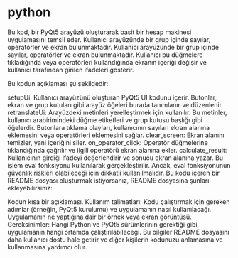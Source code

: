 # python
Bu kod, bir PyQt5 arayüzü oluşturarak basit bir hesap makinesi uygulamasını temsil eder. Kullanıcı arayüzünde bir grup içinde sayılar, operatörler ve ekran bulunmaktadır. Kullanıcı arayüzünde bir grup içinde sayılar, operatörler ve ekran bulunmaktadır. Kullanıcı bu düğmelere tıkladığında veya operatörleri kullandığında ekranın içeriği değişir ve kullanıcı tarafından girilen ifadeleri gösterir.

Bu kodun açıklaması şu şekildedir:

setupUi: Kullanıcı arayüzünü oluşturan PyQt5 UI kodunu içerir. Butonlar, ekran ve grup kutuları gibi arayüz öğeleri burada tanımlanır ve düzenlenir.
retranslateUi: Arayüzdeki metinleri yerelleştirmek için kullanılır. Bu metinler, kullanıcı arabirimindeki düğme etiketleri ve grup kutusu başlığı gibi öğelerdir.
Butonlara tıklama olayları, kullanıcının sayıları ekran alanına eklemesini veya operatörleri eklemesini sağlar.
clear_screen: Ekran alanını temizler, yani içeriğini siler.
on_operator_click: Operatör düğmelerine tıklandığında çağrılır ve ilgili operatörü ekran alanına ekler.
calculate_result: Kullanıcının girdiği ifadeyi değerlendirir ve sonucu ekran alanına yazar. Bu işlem eval fonksiyonu kullanılarak gerçekleştirilir. Ancak, eval fonksiyonunun güvenlik riskleri olabileceği için dikkatli kullanılmalıdır.
Bu kodu içeren bir README dosyası oluşturmak istiyorsanız, README dosyasına şunları ekleyebilirsiniz:

Kodun kısa bir açıklaması.
Kullanım talimatları: Kodu çalıştırmak için gereken adımlar (örneğin, PyQt5 kurulumu) ve uygulamanın nasıl kullanılacağı.
Uygulamanın ne yaptığına dair bir örnek veya ekran görüntüsü.
Gereksinimler: Hangi Python ve PyQt5 sürümlerinin gerektiği gibi, uygulamanın hangi ortamda çalıştırılabileceği.
Bu bilgiler README dosyasını daha kullanıcı dostu hale getirir ve diğer kişilerin kodunuzu anlamasına ve kullanmasına yardımcı olur.





